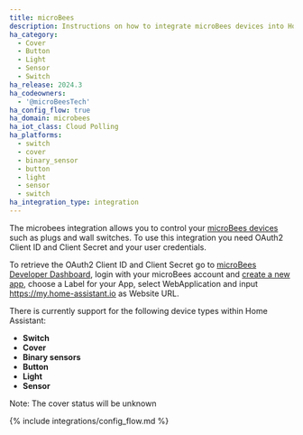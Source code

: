 ```yaml
---
title: microBees
description: Instructions on how to integrate microBees devices into Home Assistant.
ha_category:  
  - Cover
  - Button
  - Light
  - Sensor
  - Switch
ha_release: 2024.3
ha_codeowners:
  - '@microBeesTech'
ha_config_flow: true
ha_domain: microbees
ha_iot_class: Cloud Polling
ha_platforms:
  - switch
  - cover
  - binary_sensor
  - button
  - light
  - sensor
  - switch
ha_integration_type: integration
---
```


The microbees integration allows you to control your [microBees devices](https://www.microbees.com/) such as plugs and wall switches.
To use this integration you need OAuth2 Client ID and Client Secret and your user credentials.

To retrieve the OAuth2 Client ID and Client Secret go to [microBees Developer Dashboard](https://developers.microbees.com/dashboard), login with your microBees account and [create a new app](https://developers.microbees.com/dashboard/?p=wizard), choose a Label for your App, select WebApplication and input https://my.home-assistant.io as Website URL.

There is currently support for the following device types within Home Assistant:
- **Switch**
- **Cover**
- **Binary sensors**
- **Button**
- **Light**
- **Sensor**

Note: The cover status will be unknown 

{% include integrations/config_flow.md %}
